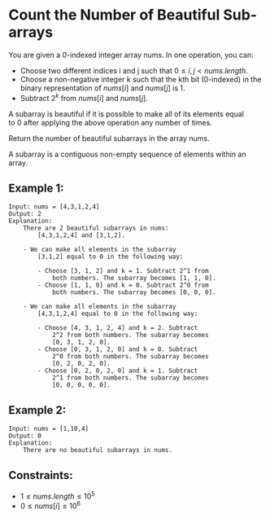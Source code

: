 # Count the Number of Beautiful Sub-arrays

You are given a 0-indexed integer array nums. In one operation, you can:

* Choose two different indices i and j such that $0 \le i, j < nums.length$.
* Choose a non-negative integer k such that the kth bit (0-indexed) in the  
    binary representation of $nums[i]$ and $nums[j]$ is 1.
* Subtract $2^k$ from $nums[i]$ and $nums[j]$.

A subarray is beautiful if it is possible to make all of its elements equal  
to 0 after applying the above operation any number of times.

Return the number of beautiful subarrays in the array nums.

A subarray is a contiguous non-empty sequence of elements within an array.

 

## Example 1:

    Input: nums = [4,3,1,2,4]
    Output: 2
    Explanation: 
        There are 2 beautiful subarrays in nums: 
            [4,3,1,2,4] and [3,1,2].

        - We can make all elements in the subarray 
            [3,1,2] equal to 0 in the following way:

            - Choose [3, 1, 2] and k = 1. Subtract 2^1 from 
                both numbers. The subarray becomes [1, 1, 0].
            - Choose [1, 1, 0] and k = 0. Subtract 2^0 from 
                both numbers. The subarray becomes [0, 0, 0].

        - We can make all elements in the subarray 
            [4,3,1,2,4] equal to 0 in the following way:

            - Choose [4, 3, 1, 2, 4] and k = 2. Subtract 
                2^2 from both numbers. The subarray becomes 
                [0, 3, 1, 2, 0].
            - Choose [0, 3, 1, 2, 0] and k = 0. Subtract 
                2^0 from both numbers. The subarray becomes 
                [0, 2, 0, 2, 0].
            - Choose [0, 2, 0, 2, 0] and k = 1. Subtract 
                2^1 from both numbers. The subarray becomes 
                [0, 0, 0, 0, 0].

## Example 2:

    Input: nums = [1,10,4]
    Output: 0
    Explanation: 
        There are no beautiful subarrays in nums.

 

## Constraints:

* $1 \le nums.length \le 10^5$
* $0 \le nums[i] \le 10^6$
